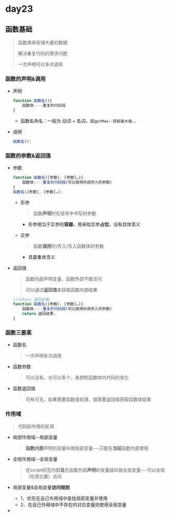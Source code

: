 # day23

## 函数基础

> 函数用来存储大量的数据
>
> 解决重复代码的需求问题
>
> 一次声明可以多次调用

### 函数的声明&调用

- 声明

  ```js
  function 函数名(){
      函数体;---重复的代码段
  }
  ```

  - 函数名命名：一般为 动词 + 名词，如`getMax--获取最大值`…

- 调用

  ```js
  函数名();
  ```

### 函数的参数&返回值

- 参数

  ```js
  function 函数名([参数], [参数]…){
      函数体;---重复的代码段(可以使用外部传入的参数)
  }
  函数名([参数], [参数]…);
  ```

  - 形参

    > 函数**声明**时在括号中书写的参数

    - 形参相当于实参的**容器**，用来给实参**占位**，没有具体意义

  - 实参

    > 函数**调用**时(传入)写入函数体的参数

    - 具备集体含义

- 返回值

  > 函数内部声明变量，函数外部不能访问
  >
  > 可以通过**返回值**来获取函数内部结果

  ```js
  //return 返回结果;
  function 函数名([参数], [参数]…){
      函数体;---重复的代码段(可以使用外部传入的参数)
      return 返回结果;
  }
  ```

### 函数三要素

- 函数名

  > 一次声明多次调用

- 函数参数

  > 可以没有，也可以多个，来控制函数体内代码的变化

- 函数返回值

  > 可有可无，如果需要函数值处理，就需要返回值获取函数体结果

### 作用域

> 代码起作用的区域

- 局部作用域--局部变量

  > **函数内部**声明的变量叫做局部变量---只能在**当前**函数内部使用

- 全局作用域--全局变量

  > 在script标签内部**且**在函数外部**声明**的变量就叫做全局变量---可以全局（任意位置）访问

- 局部变量&全局变量**访问规则**
  - 1、优先在自己作用域中查找局部变量并使用
  - 2、在自己作用域中不存在的对应变量则使用全局变量

- 

